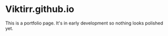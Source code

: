 # Viktirr.github.io
This is a portfolio page. It's in early development so nothing looks polished yet.
